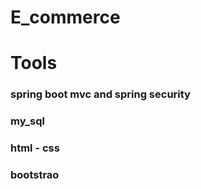 # E_commerce

# Tools
### spring boot mvc and spring security
### my_sql
### html - css
### bootstrao

